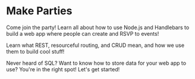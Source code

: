 # Make Parties

Come join the party! Learn all about how to use Node.js and Handlebars to build a web app where people can create and RSVP to events!

Learn what REST, resourceful routing, and CRUD mean, and how we use them to build cool stuff!

Never heard of SQL? Want to know how to store data for your web app to use? You're in the right spot! Let's get started!
